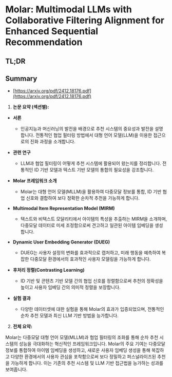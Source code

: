 # Molar: Multimodal LLMs with Collaborative Filtering Alignment for Enhanced Sequential Recommendation
## TL;DR
## Summary
- [https://arxiv.org/pdf/2412.18176.pdf](https://arxiv.org/pdf/2412.18176.pdf)

1. **논문 요약 (섹션별):**

- **서론**
  - 인공지능과 머신러닝의 발전을 배경으로 추천 시스템의 중요성과 발전을 설명합니다. 전통적인 협업 필터링 방법에서 대형 언어 모델(LLM)을 이용한 접근으로의 진화 과정을 소개합니다.

- **관련 연구**
  - LLM과 협업 필터링이 어떻게 추천 시스템에 활용되어 왔는지를 정리합니다. 전통적인 ID 기반 모델과 텍스트 기반 모델의 통합의 필요성을 강조합니다.

- **Molar 프레임워크 소개**
  - Molar는 대형 언어 모델(MLLM)을 활용하여 다중모달 정보를 통합, ID 기반 협업 신호와 결합하여 보다 정확한 순차적 추천을 가능하게 합니다.

- **Multimodal Item Representation Model (MIRM)**
  - 텍스트와 비텍스트 모달리티에서 아이템의 특성을 추출하는 MIRM을 소개하며, 다중모달 데이터로 미세 조정함으로써 견고하고 일관된 아이템 임베딩을 생성합니다.

- **Dynamic User Embedding Generator (DUEG)**
  - DUEG는 사용자 설정의 변화를 효과적으로 캡처하고, 미래 행동을 예측하여 복잡한 다중모달 환경에서의 효과적인 사용자 모델링을 가능하게 합니다.

- **후처리 정렬(Contrasting Learning)**
  - ID 기반 및 콘텐츠 기반 모델 간의 협업 신호를 정렬함으로써 추천의 정확성을 높이고 사용자 임베딩 간의 의미적 정렬을 보장합니다.

- **실험 결과**
  - 다양한 데이터셋에 대한 실험을 통해 Molar의 효과가 입증되었으며, 전통적인 순차 추천 모델과 최신 LLM 기반 방법을 능가합니다.

2. **전체 요약:**

Molar는 다중모달 대형 언어 모델(MLLM)과 협업 필터링의 조화를 통해 순차 추천 시스템의 성능을 극대화하는 혁신적인 프레임워크입니다. Molar의 주요 기여는 다중모달 정보를 통합하여 아이템 임베딩을 생성하고, 새로운 사용자 임베딩 생성을 통해 복잡하고 다양한 환경에서의 사용자 관심을 포착함으로써 보다 정밀하고 퍼스널라이즈된 추천을 가능하게 합니다. 이는 기존의 추천 시스템 및 LLM 기반 접근법을 능가하는 성과를 보여줍니다.